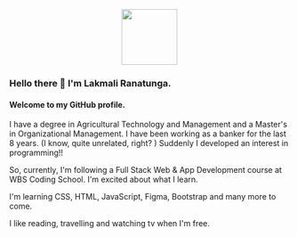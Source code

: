 <div id="header" align="center">
  <img src="https://media.giphy.com/media/M9gbBd9nbDrOTu1Mqx/giphy.gif" width="100"/>
</div>

### Hello there 👋 I'm Lakmali Ranatunga. 

#### Welcome to my GitHub profile.


I have a degree in Agricultural Technology and Management and a Master's in Organizational Management. I have been working as a banker for the last 8 years. (I know, quite unrelated, right?  ) Suddenly I developed an interest in programming!!

So, currently, I'm following a Full Stack Web & App Development course at WBS Coding School. I'm excited about what I learn. 

I'm learning CSS, HTML, JavaScript, Figma, Bootstrap and many more to come.

I like reading, travelling and watching tv when I'm free.
<!--
**lranatunga/lranatunga** is a ✨ _special_ ✨ repository because its `README.md` (this file) appears on your GitHub profile.

Here are some ideas to get you started:

- 🔭 I’m currently working on ...
- 🌱 I’m currently learning ...
- 👯 I’m looking to collaborate on ...
- 🤔 I’m looking for help with ...
- 💬 Ask me about ...
- 📫 How to reach me: ...
- 😄 Pronouns: ...
- ⚡ Fun fact: ...
-->
